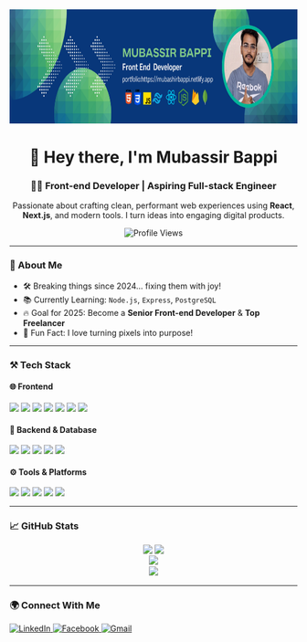 <div align="center">
  <img height="200" src="https://github.com/mubashirbappi5/mubashirbappi5/blob/main/Blue%2C%20Green%2C%20and%20White%20Modern%20Tech%20Web%20Developer%20LinkedIn%20Banner%20(4).png" alt="Banner" />
</div>

<h1 align="center">👋 Hey there, I'm Mubassir Bappi</h1>
<h3 align="center">🧑‍💻 Front-end Developer | Aspiring Full-stack Engineer</h3>

<p align="center">
  Passionate about crafting clean, performant web experiences using <strong>React</strong>, <strong>Next.js</strong>, and modern tools. I turn ideas into engaging digital products.
</p>

<p align="center">
  <img src="https://komarev.com/ghpvc/?username=mubashirbappi5&style=flat-square&color=4CAF50" alt="Profile Views" />
</p>

---

### 🌟 About Me

- 🛠️ Breaking things since 2024... fixing them with joy!
- 📚 Currently Learning: `Node.js`, `Express`, `PostgreSQL`
- 🔥 Goal for 2025: Become a **Senior Front-end Developer** & **Top Freelancer**
- 🌈 Fun Fact: I love turning pixels into purpose!

---

### ⚒️ Tech Stack

#### 🌐 Frontend
<div align="left">
  <img src="https://cdn.jsdelivr.net/gh/devicons/devicon/icons/html5/html5-original.svg" height="30" />
  <img src="https://cdn.jsdelivr.net/gh/devicons/devicon/icons/css3/css3-original.svg" height="30" />
  <img src="https://cdn.jsdelivr.net/gh/devicons/devicon/icons/javascript/javascript-original.svg" height="30" />
  <img src="https://cdn.jsdelivr.net/gh/devicons/devicon/icons/typescript/typescript-original.svg" height="30" />
  <img src="https://cdn.jsdelivr.net/gh/devicons/devicon/icons/react/react-original.svg" height="30" />
  <img src="https://cdn.jsdelivr.net/gh/devicons/devicon/icons/nextjs/nextjs-original.svg" height="30" />
  <img src="https://cdn.jsdelivr.net/gh/devicons/devicon/icons/tailwindcss/tailwindcss-plain.svg" height="30" />
</div>

#### 🧩 Backend & Database
<div align="left">
  <img src="https://cdn.jsdelivr.net/gh/devicons/devicon/icons/nodejs/nodejs-original.svg" height="30" />
  <img src="https://cdn.jsdelivr.net/gh/devicons/devicon/icons/express/express-original.svg" height="30" />
  <img src="https://cdn.jsdelivr.net/gh/devicons/devicon/icons/mongodb/mongodb-original.svg" height="30" />
  <img src="https://cdn.jsdelivr.net/gh/devicons/devicon/icons/postgresql/postgresql-original.svg" height="30" />
  <img src="https://cdn.jsdelivr.net/gh/devicons/devicon/icons/firebase/firebase-plain.svg" height="30" />
</div>

#### ⚙️ Tools & Platforms
<div align="left">
  <img src="https://cdn.jsdelivr.net/gh/devicons/devicon/icons/git/git-original.svg" height="30" />
  <img src="https://cdn.jsdelivr.net/gh/devicons/devicon/icons/github/github-original.svg" height="30" />
  <img src="https://cdn.jsdelivr.net/gh/devicons/devicon/icons/vscode/vscode-original.svg" height="30" />
  <img src="https://cdn.jsdelivr.net/gh/devicons/devicon/icons/npm/npm-original-wordmark.svg" height="30" />
  <img src="https://cdn.jsdelivr.net/gh/devicons/devicon/icons/figma/figma-original.svg" height="30" />
</div>

---

### 📈 GitHub Stats

<div align="center">
  <img src="https://github-readme-stats.vercel.app/api?username=mubashirbappi5&show_icons=true&count_private=true&theme=tokyonight&hide_border=true" height="180" />
  <img src="https://github-readme-stats.vercel.app/api/top-langs/?username=mubashirbappi5&layout=compact&theme=tokyonight&hide_border=true" height="180" />
  <br />
  <img src="https://streak-stats.demolab.com?user=mubashirbappi5&theme=tokyonight&hide_border=true&date_format=M%20j%5B%2C%20Y%5D" height="180" />
  <br />
  <img src="https://github-readme-activity-graph.vercel.app/graph?username=mubashirbappi5&theme=tokyo-night&hide_border=true" height="280" />
</div>

---

### 🌍 Connect With Me

<div align="left">
  <a href="https://www.linkedin.com/in/mubashir-bappi-developer/" target="_blank">
    <img src="https://raw.githubusercontent.com/maurodesouza/profile-readme-generator/master/src/assets/icons/social/linkedin/default.svg" width="38" alt="LinkedIn" />
  </a>
  <a href="https://web.facebook.com/mubashirbappi/" target="_blank">
    <img src="https://raw.githubusercontent.com/maurodesouza/profile-readme-generator/master/src/assets/icons/social/facebook/default.svg" width="38" alt="Facebook" />
  </a>
  <a href="mailto:mubashirbappi@gmail.com" target="_blank">
    <img src="https://cdn.jsdelivr.net/gh/devicons/devicon/icons/google/google-original.svg" width="38" alt="Gmail" />
  </a>
</div>

